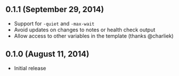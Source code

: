 ## 0.1.1 (September 29, 2014)

* Support for `-quiet` and `-max-wait`
* Avoid updates on changes to notes or health check output
* Allow access to other variables in the template (thanks @charliek)

## 0.1.0 (August 11, 2014)

* Initial release

